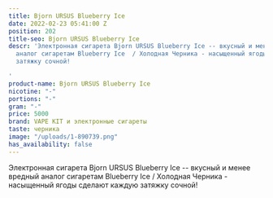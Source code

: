 ```yaml
---
title: Bjorn URSUS Blueberry Ice
date: 2022-02-23 05:41:00 Z
position: 202
title-seo: Bjorn URSUS Blueberry Ice
descr: 'Электронная сигарета Bjorn URSUS Blueberry Ice -- вкусный и менее вредный
  аналог сигаретам Blueberry Ice  / Холодная Черника - насыщенный ягоды сделают каждую
  затяжку сочной!

'
product-name: Bjorn URSUS Blueberry Ice
nicotine: "-"
portions: "-"
gram: "-"
price: 5000
brand: VAPE KIT и электронные сигареты
taste: черника
image: "/uploads/1-890739.png"
has_availability: false
---
```


Электронная сигарета Bjorn URSUS Blueberry Ice -- вкусный и менее вредный аналог сигаретам Blueberry Ice  / Холодная Черника - насыщенный ягоды сделают каждую затяжку сочной!
